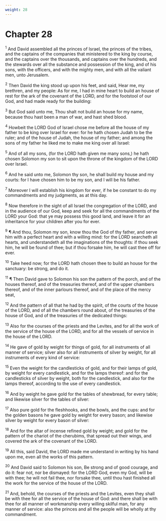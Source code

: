 ```yaml
---
weight: 28
---
```


# Chapter 28

<sup>1</sup> And David assembled all the princes of Israel, the princes of the tribes, and the captains of the companies that ministered to the king by course, and the captains over the thousands, and captains over the hundreds, and the stewards over all the substance and possession of the king, and of his sons, with the officers, and with the mighty men, and with all the valiant men, unto Jerusalem. 

<sup>2</sup> Then David the king stood up upon his feet, and said, Hear me, my brethren, and my people: As for me, I had in mine heart to build an house of rest for the ark of the covenant of the LORD, and for the footstool of our God, and had made ready for the building: 

<sup>3</sup> But God said unto me, Thou shalt not build an house for my name, because thou hast been a man of war, and hast shed blood. 

<sup>4</sup> Howbeit the LORD God of Israel chose me before all the house of my father to be king over Israel for ever: for he hath chosen Judah to be the ruler; and of the house of Judah, the house of my father; and among the sons of my father he liked me to make me king over all Israel: 

<sup>5</sup> And of all my sons, (for the LORD hath given me many sons,) he hath chosen Solomon my son to sit upon the throne of the kingdom of the LORD over Israel. 

<sup>6</sup> And he said unto me, Solomon thy son, he shall build my house and my courts: for I have chosen him to be my son, and I will be his father. 

<sup>7</sup> Moreover I will establish his kingdom for ever, if he be constant to do my commandments and my judgments, as at this day. 

<sup>8</sup> Now therefore in the sight of all Israel the congregation of the LORD, and in the audience of our God, keep and seek for all the commandments of the LORD your God: that ye may possess this good land, and leave it for an inheritance for your children after you for ever. 

<sup>9</sup> ¶ And thou, Solomon my son, know thou the God of thy father, and serve him with a perfect heart and with a willing mind: for the LORD searcheth all hearts, and understandeth all the imaginations of the thoughts: if thou seek him, he will be found of thee; but if thou forsake him, he will cast thee off for ever. 

<sup>10</sup> Take heed now; for the LORD hath chosen thee to build an house for the sanctuary: be strong, and do it. 

<sup>11</sup> ¶ Then David gave to Solomon his son the pattern of the porch, and of the houses thereof, and of the treasuries thereof, and of the upper chambers thereof, and of the inner parlours thereof, and of the place of the mercy seat, 

<sup>12</sup> And the pattern of all that he had by the spirit, of the courts of the house of the LORD, and of all the chambers round about, of the treasuries of the house of God, and of the treasuries of the dedicated things: 

<sup>13</sup> Also for the courses of the priests and the Levites, and for all the work of the service of the house of the LORD, and for all the vessels of service in the house of the LORD. 

<sup>14</sup> He gave of gold by weight for things of gold, for all instruments of all manner of service; silver also for all instruments of silver by weight, for all instruments of every kind of service: 

<sup>15</sup> Even the weight for the candlesticks of gold, and for their lamps of gold, by weight for every candlestick, and for the lamps thereof: and for the candlesticks of silver by weight, both for the candlestick, and also for the lamps thereof, according to the use of every candlestick. 

<sup>16</sup> And by weight he gave gold for the tables of shewbread, for every table; and likewise silver for the tables of silver: 

<sup>17</sup> Also pure gold for the fleshhooks, and the bowls, and the cups: and for the golden basons he gave gold by weight for every bason; and likewise silver by weight for every bason of silver: 

<sup>18</sup> And for the altar of incense refined gold by weight; and gold for the pattern of the chariot of the cherubims, that spread out their wings, and covered the ark of the covenant of the LORD. 

<sup>19</sup> All this, said David, the LORD made me understand in writing by his hand upon me, even all the works of this pattern. 

<sup>20</sup> And David said to Solomon his son, Be strong and of good courage, and do it: fear not, nor be dismayed: for the LORD God, even my God, will be with thee; he will not fail thee, nor forsake thee, until thou hast finished all the work for the service of the house of the LORD. 

<sup>21</sup> And, behold, the courses of the priests and the Levites, even they shall be with thee for all the service of the house of God: and there shall be with thee for all manner of workmanship every willing skilful man, for any manner of service: also the princes and all the people will be wholly at thy commandment. 


